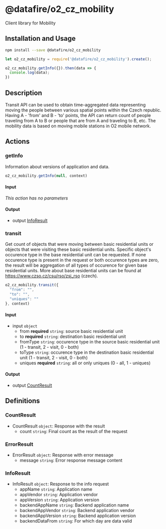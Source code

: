 # @datafire/o2_cz_mobility

Client library for Mobility

## Installation and Usage
```bash
npm install --save @datafire/o2_cz_mobility
```
```js
let o2_cz_mobility = require('@datafire/o2_cz_mobility').create();

o2_cz_mobility.getInfo({}).then(data => {
  console.log(data);
})
```

## Description

Transit API can be used to obtain time-aggregated data representing moving the people between various spatial points within the Czech republic. Having A - 'from' and B - 'to' points, the API can return count of people traveling from A to B or people that are from A and traveling to B, etc. The mobility data is based on moving mobile stations in O2 mobile network.

## Actions

### getInfo
Information about versions of application and data.


```js
o2_cz_mobility.getInfo(null, context)
```

#### Input
*This action has no parameters*

#### Output
* output [InfoResult](#inforesult)

### transit
Get count of objects that were moving between basic residential units or objects that were visiting these basic residential units. Specific object's occurence type in the base residential unit can be requested. If none occurence type is present in the request or both occurence types are zero, the result will be aggregation of all types of occurence for given base residential units. More about base residential units can be found at https://www.czso.cz/csu/rso/zsj_rso (czech).


```js
o2_cz_mobility.transit({
  "from": "",
  "to": "",
  "uniques": ""
}, context)
```

#### Input
* input `object`
  * from **required** `string`: source basic residential unit
  * to **required** `string`: destination basic residential unit
  * fromType `string`: occurence type in the source basic residential unit (1 - transit, 2 - visit, 0 - both)
  * toType `string`: occurence type in the destination basic residential unit (1 - transit, 2 - visit, 0 - both)
  * uniques **required** `string`: all or only uniques (0 - all, 1 - uniques)

#### Output
* output [CountResult](#countresult)



## Definitions

### CountResult
* CountResult `object`: Response with the result
  * count `string`: Final count as the result of the request

### ErrorResult
* ErrorResult `object`: Response with error message
  * message `string`: Error response message content

### InfoResult
* InfoResult `object`: Response to the info request
  * appName `string`: Application name
  * appVendor `string`: Application vendor
  * appVersion `string`: Application version
  * backendAppName `string`: Backend application name
  * backendAppVendor `string`: Backend application vendor
  * backendAppVersion `string`: Backend application version
  * backendDataFrom `string`: For which day are data valid


